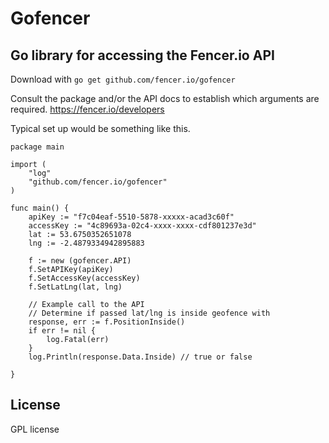 # Gofencer
## Go library for accessing the Fencer.io API

Download with ```go get github.com/fencer.io/gofencer```

Consult the package and/or the API docs to establish which arguments are required. https://fencer.io/developers

Typical set up would be something like this.

```
package main 

import (
	"log"
	"github.com/fencer.io/gofencer"
)

func main() {
	apiKey := "f7c04eaf-5510-5878-xxxxx-acad3c60f"
	accessKey := "4c89693a-02c4-xxxx-xxxx-cdf801237e3d"
	lat := 53.6750352651078
	lng := -2.4879334942895883

	f := new (gofencer.API)
	f.SetAPIKey(apiKey)
	f.SetAccessKey(accessKey)
	f.SetLatLng(lat, lng)

	// Example call to the API
	// Determine if passed lat/lng is inside geofence with
	response, err := f.PositionInside()
	if err != nil {
		log.Fatal(err)
	}
	log.Println(response.Data.Inside) // true or false

}
```

## License

GPL license
